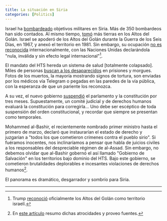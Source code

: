 ```yaml
---
title: La situación en Siria
categories: [Politics]
---
```


Israel ha [bombardeado](https://www.reuters.com/world/middle-east/israeli-incursion-into-syria-reaches-25-km-southwest-damascus-security-sources-2024-12-10/) objetivos 
militares en Siria. Más de 350 bombardeos han sido contados.
Al mismo tiempo, [tomó](https://www.aljazeera.com/news/2024/12/8/israel-seizes-buffer-zone-in-syrias-golan-heights-after-al-assad-falls) más tierras en los Altos del Golán.
Israel se apoderó de los Altos del Golán durante la Guerra de los Seis Días, en 1967, y anexó el territorio en 1981. Sin embargo, su ocupación
[no es reconocida](https://news.un.org/en/story/2024/12/1158086)
internacionalmente, con las Naciones Unidas declarándola 
"nula, inválida y sin efecto legal internacional"[^1].

El mandato del HTS hereda un sistema de salud [totalmente colapsado]. Miles 
de personas [buscan a los desaparecidos](https://www.nytimes.com/2024/12/11/world/middleeast/syria-prisoners-dead.html) en prisiones y morgues. 
Fotos de los muertos, la mayoría mostrando signos de tortura, son enviadas por
los médicos vía Telegram o pegadas en las paredes de la vía pública, con la
esperanza de que un pariente los reconozca.

A su vez, el nuevo gobierno [suspendió](https://www.france24.com/en/live-news/20241212-us-hoping-for-inclusive-transition-in-syria) el parlamento 
y la constitución por tres meses. Supuestamente,
un comité judicial y de derechos humanos evaluará 
la constitución para corregirla... Uno debe ser 
escéptico de toda suspensión del orden constitucional,
y recordar que siempre se presentan como temporales.

Mohammed al-Bashir, el recientemente nombrado primer ministro 
hasta el primero de marzo, declaró que instaurarían el estado 
de derecho y juzgarían a "todos los que cometieron crímenes 
contra el pueblo sirio". Si fuéramos inocentes, nos inclinaríamos 
a pensar que habla de juicios civiles a los responsables del despreciable 
régimen de al-Assad. Sin embargo, no debemos olvidar que al-Bashir 
gobernó el así llamado "Gobierno de Salvación" en los territorios bajo 
dominio del HTS. Bajo este gobierno, se 
cometieron brutalidades deplorables e incesantes violaciones de 
derechos humanos[^2].

El panorama es dramático, desgarrador y sombrío para Siria.











--- 

[^1]: Trump [reconoció](https://www.bbc.com/mundo/noticias-internacional-47423509) oficialmente los Altos del Golán como territorio israelí.
[^2]: En [este artículo](https://slopezpereyra.github.io/2024-12-08-WhoAreHTS/) resumo dichas atrocidades y proveo fuentes.
